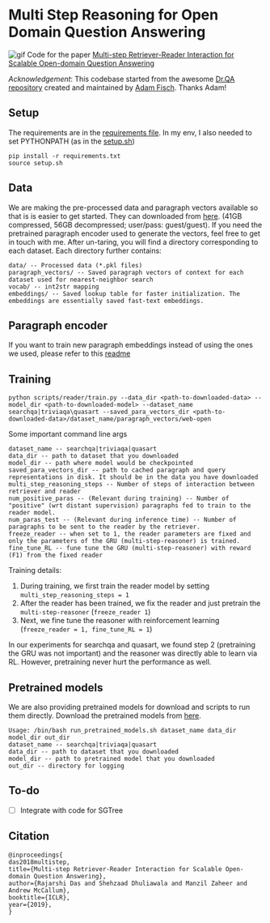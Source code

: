 # Multi Step Reasoning for Open Domain Question Answering


![gif](multi-step-reasoner.png)
Code for the paper [Multi-step Retriever-Reader Interaction for Scalable Open-domain Question Answering](https://openreview.net/forum?id=HkfPSh05K7)

*Acknowledgement*: This codebase started from the awesome [Dr.QA repository](https://github.com/facebookresearch/DrQA) created and maintained by [Adam Fisch](https://people.csail.mit.edu/fisch/). Thanks Adam!

## Setup
The requirements are in the [requirements file](requirements.txt). In my env, I also needed to set PYTHONPATH (as in the [setup.sh](setup.sh))
```
pip install -r requirements.txt
source setup.sh
```

## Data
We are making the pre-processed data and paragraph vectors available so that is is easier to get started. They can downloaded from [here](http://iesl.cs.umass.edu/downloads/multi-step-reasoning-iclr19/data.tar.gz). (41GB compressed, 56GB decompressed; user/pass: guest/guest). If you need the pretrained paragraph encoder used to generate the vectors, feel free to get in touch with me.
After un-taring, you will find a directory corresponding to each dataset. Each directory further contains:
```
data/ -- Processed data (*.pkl files)
paragraph_vectors/ -- Saved paragraph vectors of context for each dataset used for nearest-neighbor search
vocab/ -- int2str mapping
embeddings/ -- Saved lookup table for faster initialization. The embeddings are essentially saved fast-text embeddings.
```

## Paragraph encoder
If you want to train new paragraph embeddings instead of using the ones we used, please refer to this [readme](paragraph_encoder/README.md)


## Training
```
python scripts/reader/train.py --data_dir <path-to-downloaded-data> --model_dir <path-to-downloaded-model> --dataset_name searchqa|triviaqa\quasart --saved_para_vectors_dir <path-to-downloaded-data>/dataset_name/paragraph_vectors/web-open 
```
Some important command line args
```
dataset_name -- searchqa|triviaqa|quasart
data_dir -- path to dataset that you downloaded
model_dir -- path where model would be checkpointed
saved_para_vectors_dir -- path to cached paragraph and query representations in disk. It should be in the data you have downloaded
multi_step_reasoning_steps -- Number of steps of interaction between retriever and reader
num_positive_paras -- (Relevant during training) -- Number of "positive" (wrt distant supervision) paragraphs fed to train to the reader model. 
num_paras_test -- (Relevant during inference time) -- Number of paragraphs to be sent to the reader by the retriever.
freeze_reader -- when set to 1, the reader parameters are fixed and only the parameters of the GRU (multi-step-reasoner) is trained.
fine_tune_RL -- fune tune the GRU (multi-step-reasoner) with reward (F1) from the fixed reader
```
Training details:
1. During training, we first train the reader model by setting ```multi_step_reasoning_steps = 1```
2. After the reader has been trained, we fix the reader and just pretrain the ```multi-step-reasoner``` (```freeze_reader 1```)
3. Next, we fine tune the reasoner with reinforcement learning (```freeze_reader = 1, fine_tune_RL = 1```)

In our experiments for searchqa and quasart, we found step 2 (pretraining the GRU was not important) and the reasoner was directly able to learn via RL. However, pretraining never hurt the performance as well.

## Pretrained models

We are also providing pretrained models for download and scripts to run them directly. Download the pretrained models from [here](http://iesl.cs.umass.edu/downloads/multi-step-reasoning-iclr19/models.tar.gz).
```
Usage: /bin/bash run_pretrained_models.sh dataset_name data_dir model_dir out_dir
dataset_name -- searchqa|triviaqa|quasart
data_dir -- path to dataset that you downloaded
model_dir -- path to pretrained model that you downloaded
out_dir -- directory for logging
```
## To-do
- [ ] Integrate with code for SGTree
## Citation
```
@inproceedings{
das2018multistep,
title={Multi-step Retriever-Reader Interaction for Scalable Open-domain Question Answering},
author={Rajarshi Das and Shehzaad Dhuliawala and Manzil Zaheer and Andrew McCallum},
booktitle={ICLR},
year={2019},
}
```

